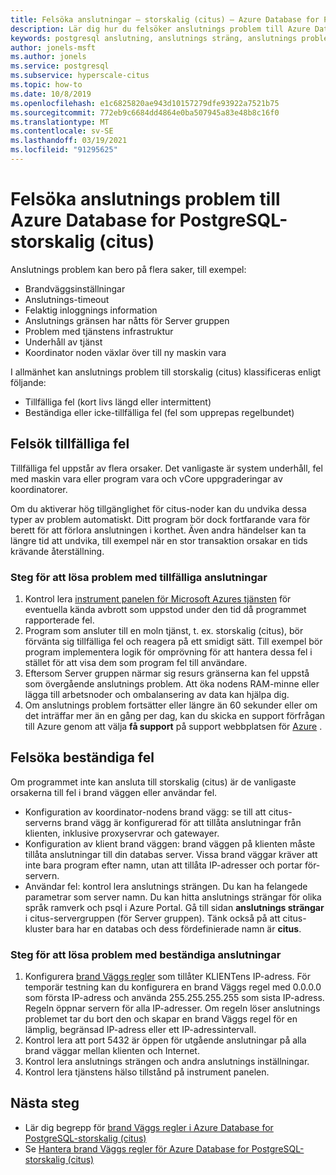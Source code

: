 ```yaml
---
title: Felsöka anslutningar – storskalig (citus) – Azure Database for PostgreSQL
description: Lär dig hur du felsöker anslutnings problem till Azure Database for PostgreSQL-storskalig (citus)
keywords: postgresql anslutning, anslutnings sträng, anslutnings problem, tillfälligt fel, anslutnings fel
author: jonels-msft
ms.author: jonels
ms.service: postgresql
ms.subservice: hyperscale-citus
ms.topic: how-to
ms.date: 10/8/2019
ms.openlocfilehash: e1c6825820ae943d10157279dfe93922a7521b75
ms.sourcegitcommit: 772eb9c6684dd4864e0ba507945a83e48b8c16f0
ms.translationtype: MT
ms.contentlocale: sv-SE
ms.lasthandoff: 03/19/2021
ms.locfileid: "91295625"
---
```

# <a name="troubleshoot-connection-issues-to-azure-database-for-postgresql---hyperscale-citus"></a>Felsöka anslutnings problem till Azure Database for PostgreSQL-storskalig (citus)

Anslutnings problem kan bero på flera saker, till exempel:

* Brandväggsinställningar
* Anslutnings-timeout
* Felaktig inloggnings information
* Anslutnings gränsen har nåtts för Server gruppen
* Problem med tjänstens infrastruktur
* Underhåll av tjänst
* Koordinator noden växlar över till ny maskin vara

I allmänhet kan anslutnings problem till storskalig (citus) klassificeras enligt följande:

* Tillfälliga fel (kort livs längd eller intermittent)
* Beständiga eller icke-tillfälliga fel (fel som upprepas regelbundet)

## <a name="troubleshoot-transient-errors"></a>Felsök tillfälliga fel

Tillfälliga fel uppstår av flera orsaker. Det vanligaste är system underhåll, fel med maskin vara eller program vara och vCore uppgraderingar av koordinatorer.

Om du aktiverar hög tillgänglighet för citus-noder kan du undvika dessa typer av problem automatiskt. Ditt program bör dock fortfarande vara för berett för att förlora anslutningen i korthet. Även andra händelser kan ta längre tid att undvika, till exempel när en stor transaktion orsakar en tids krävande återställning.

### <a name="steps-to-resolve-transient-connectivity-issues"></a>Steg för att lösa problem med tillfälliga anslutningar

1. Kontrol lera [instrument panelen för Microsoft Azures tjänsten](https://azure.microsoft.com/status) för eventuella kända avbrott som uppstod under den tid då programmet rapporterade fel.
2. Program som ansluter till en moln tjänst, t. ex. storskalig (citus), bör förvänta sig tillfälliga fel och reagera på ett smidigt sätt. Till exempel bör program implementera logik för omprövning för att hantera dessa fel i stället för att visa dem som program fel till användare.
3. Eftersom Server gruppen närmar sig resurs gränserna kan fel uppstå som övergående anslutnings problem. Att öka nodens RAM-minne eller lägga till arbetsnoder och ombalansering av data kan hjälpa dig.
4. Om anslutnings problem fortsätter eller längre än 60 sekunder eller om det inträffar mer än en gång per dag, kan du skicka en support förfrågan till Azure genom att välja **få support** på support webbplatsen för [Azure](https://azure.microsoft.com/support/options) .

## <a name="troubleshoot-persistent-errors"></a>Felsöka beständiga fel

Om programmet inte kan ansluta till storskalig (citus) är de vanligaste orsakerna till fel i brand väggen eller användar fel.

* Konfiguration av koordinator-nodens brand vägg: se till att citus-serverns brand vägg är konfigurerad för att tillåta anslutningar från klienten, inklusive proxyservrar och gatewayer.
* Konfiguration av klient brand väggen: brand väggen på klienten måste tillåta anslutningar till din databas server. Vissa brand väggar kräver att inte bara program efter namn, utan att tillåta IP-adresser och portar för-servern.
* Användar fel: kontrol lera anslutnings strängen. Du kan ha felangede parametrar som server namn. Du kan hitta anslutnings strängar för olika språk ramverk och psql i Azure Portal. Gå till sidan **anslutnings strängar** i citus-servergruppen (för Server gruppen). Tänk också på att citus-kluster bara har en databas och dess fördefinierade namn är **citus**.

### <a name="steps-to-resolve-persistent-connectivity-issues"></a>Steg för att lösa problem med beständiga anslutningar

1. Konfigurera [brand Väggs regler](howto-hyperscale-manage-firewall-using-portal.md) som tillåter KLIENTens IP-adress. För temporär testning kan du konfigurera en brand Väggs regel med 0.0.0.0 som första IP-adress och använda 255.255.255.255 som sista IP-adress. Regeln öppnar servern för alla IP-adresser. Om regeln löser anslutnings problemet tar du bort den och skapar en brand Väggs regel för en lämplig, begränsad IP-adress eller ett IP-adressintervall.
2. Kontrol lera att port 5432 är öppen för utgående anslutningar på alla brand väggar mellan klienten och Internet.
3. Kontrol lera anslutnings strängen och andra anslutnings inställningar.
4. Kontrol lera tjänstens hälso tillstånd på instrument panelen.

## <a name="next-steps"></a>Nästa steg

* Lär dig begrepp för [brand Väggs regler i Azure Database for PostgreSQL-storskalig (citus)](concepts-hyperscale-firewall-rules.md)
* Se [Hantera brand Väggs regler för Azure Database for PostgreSQL-storskalig (citus)](howto-hyperscale-manage-firewall-using-portal.md)
